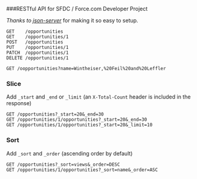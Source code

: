 ###RESTful API for SFDC / Force.com Developer Project

_Thanks to [json-server](https://github.com/typicode/json-server)_ for making it so easy to setup.

```
GET    /opportunities
GET    /opportunities/1
POST   /opportunities
PUT    /opportunities/1
PATCH  /opportunities/1
DELETE /opportunities/1
```

```
GET /oopportunities?name=Wintheiser,%20Feil%20and%20Leffler
```

### Slice

Add `_start` and `_end` or `_limit` (an `X-Total-Count` header is included in the response)

```
GET /opportunities?_start=20&_end=30
GET /opportunities/1/opportunities?_start=20&_end=30
GET /opportunities/1/opportunities?_start=20&_limit=10
```

### Sort

Add `_sort` and `_order` (ascending order by default)

```
GET /opportunities?_sort=views&_order=DESC
GET /opportunities/1/opportunities?_sort=name&_order=ASC
```
